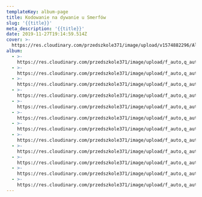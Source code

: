 ```yaml
---
templateKey: album-page
title: Kodowanie na dywanie u Smerfów
slug: '{{title}}'
meta_description: '{{title}}'
date: 2019-11-27T19:14:59.514Z
cover: >-
  https://res.cloudinary.com/przedszkole371/image/upload/v1574882296/Albumy%20zdj%C4%99%C4%87/2019/Kodowanie%20Smerfy/xzmkkuyun4rdah0vkvny.jpg
album:
  - >-
    https://res.cloudinary.com/przedszkole371/image/upload/f_auto,q_auto/c_fill,w_1200/v1574882296/Albumy%20zdj%C4%99%C4%87/2019/Kodowanie%20Smerfy/xzmkkuyun4rdah0vkvny.jpg
  - >-
    https://res.cloudinary.com/przedszkole371/image/upload/f_auto,q_auto/c_fill,w_1200/v1574882288/Albumy%20zdj%C4%99%C4%87/2019/Kodowanie%20Smerfy/kzznw4ldmqeviucc67mj.jpg
  - >-
    https://res.cloudinary.com/przedszkole371/image/upload/f_auto,q_auto/c_fill,w_1200/v1574882287/Albumy%20zdj%C4%99%C4%87/2019/Kodowanie%20Smerfy/ux23fbl9lavrqsiaesuk.jpg
  - >-
    https://res.cloudinary.com/przedszkole371/image/upload/f_auto,q_auto/c_fill,w_1200/v1574882282/Albumy%20zdj%C4%99%C4%87/2019/Kodowanie%20Smerfy/lmqcbbbozxzsleaapcx2.jpg
  - >-
    https://res.cloudinary.com/przedszkole371/image/upload/f_auto,q_auto/c_fill,w_1200/v1574882281/Albumy%20zdj%C4%99%C4%87/2019/Kodowanie%20Smerfy/us96b24a8jxs3n0j4kqh.jpg
  - >-
    https://res.cloudinary.com/przedszkole371/image/upload/f_auto,q_auto/c_fill,w_1200/v1574882281/Albumy%20zdj%C4%99%C4%87/2019/Kodowanie%20Smerfy/dqjshspslvobbuqr1jwm.jpg
  - >-
    https://res.cloudinary.com/przedszkole371/image/upload/f_auto,q_auto/c_fill,w_1200/v1574623203/Albumy%20zdj%C4%99%C4%87/2019/Kodowanie%20Smerfy/iqedoi3wojnxybawhtht.jpg
  - >-
    https://res.cloudinary.com/przedszkole371/image/upload/f_auto,q_auto/c_fill,w_1200/v1574623203/Albumy%20zdj%C4%99%C4%87/2019/Kodowanie%20Smerfy/i838rqn8zylurtdw6ub0.jpg
  - >-
    https://res.cloudinary.com/przedszkole371/image/upload/f_auto,q_auto/c_fill,w_1200/v1574623203/Albumy%20zdj%C4%99%C4%87/2019/Kodowanie%20Smerfy/buonauxlexzkhwwofyg2.jpg
  - >-
    https://res.cloudinary.com/przedszkole371/image/upload/f_auto,q_auto/c_fill,w_1200/v1574623203/Albumy%20zdj%C4%99%C4%87/2019/Kodowanie%20Smerfy/xsklx5sf4gbwc91xshx4.jpg
  - >-
    https://res.cloudinary.com/przedszkole371/image/upload/f_auto,q_auto/c_fill,w_1200/v1574623203/Albumy%20zdj%C4%99%C4%87/2019/Kodowanie%20Smerfy/dliesnvsyxbilnl2wjrj.jpg
  - >-
    https://res.cloudinary.com/przedszkole371/image/upload/f_auto,q_auto/c_fill,w_1200/v1574623202/Albumy%20zdj%C4%99%C4%87/2019/Kodowanie%20Smerfy/kbigfxruiscvf3f5n3ij.jpg
---
```


